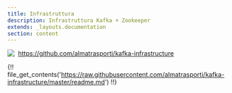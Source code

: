 ```yaml
---
title: Infrastruttura
description: Infrastruttura Kafka + Zookeeper
extends: _layouts.documentation
section: content
---
```


<img style="float: left; margin:auto; margin-right: 8px;" src="/assets/img/GitHub-Mark-32px.png"><a href="https://github.com/almatrasporti/kafka-infrastructure" target="_blank">https://github.com/almatrasporti/kafka-infrastructure</a>

{!! file_get_contents('https://raw.githubusercontent.com/almatrasporti/kafka-infrastructure/master/readme.md') !!}